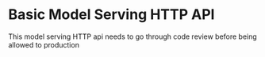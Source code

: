 # Basic Model Serving HTTP API

This model serving HTTP api needs to go through code review before being allowed to production
